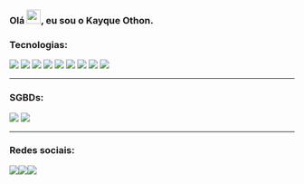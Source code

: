 <div><h3>Olá <img src="https://raw.githubusercontent.com/kaueMarques/kaueMarques/master/hi.gif" style="width: 25px;">, eu sou o Kayque Othon.</h3></div>

<h3>Tecnologias:</h3>
<div>
  <img src="https://img.shields.io/badge/JavaScript-F7DF1E?style=for-the-badge&logo=javascript&logoColor=black">
  <img src="https://img.shields.io/badge/node.js-6DA55F?style=for-the-badge&logo=node.js&logoColor=white">
  <img src="https://img.shields.io/badge/express.js-%23404d59.svg?style=for-the-badge&logo=express&logoColor=%2361DAFB">
  <img src="https://img.shields.io/badge/fastify-%23000000.svg?style=for-the-badge&logo=fastify&logoColor=white">
  <img src="https://img.shields.io/badge/Prisma-3982CE?style=for-the-badge&logo=Prisma&logoColor=white">
  <img src="https://img.shields.io/badge/Bootstrap-563D7C?style=for-the-badge&logo=bootstrap&logoColor=white">
  <img src="https://img.shields.io/badge/Tailwind_CSS-38B2AC?style=for-the-badge&logo=tailwind-css&logoColor=white">
  
  <img src="https://img.shields.io/badge/-python-FFC300?logo=python&logoColor=white&style=for-the-badge">
  <img src="https://img.shields.io/badge/java-%23ED8B00.svg?style=for-the-badge&logo=openjdk&logoColor=white"> 
</div>
<hr>
<h3>SGBDs: </h3>
<span>
  <img src="https://img.shields.io/badge/MongoDB-4EA94B?style=for-the-badge&logo=mongodb&logoColor=white">
  <img src="https://img.shields.io/badge/mysql-4479A1.svg?style=for-the-badge&logo=mysql&logoColor=white">
</span>
<hr>
<h3>Redes sociais:</h3>
<a href="https://www.instagram.com/devothon"><img src="https://img.shields.io/badge/Instagram-E4405F?style=for-the-badge&logo=instagram&logoColor=white"></a><a href="https://www.linkedin.com/in/kayque-othon/"><img src="https://img.shields.io/badge/LinkedIn-0077B5?style=for-the-badge&logo=linkedin&logoColor=white"></a><a href="https://mail.google.com/mail/u/2/#inbox?compose=GTvVlcSBmWzBgkKXNZGZlJvJrXwxDpGpxsVNpZPXrSPTPfFZvrZpJPpJTwctqbXPKjDBWwQwmwnnC"><img src="https://img.shields.io/badge/Gmail-D14836?style=for-the-badge&logo=gmail&logoColor=white"></a>

